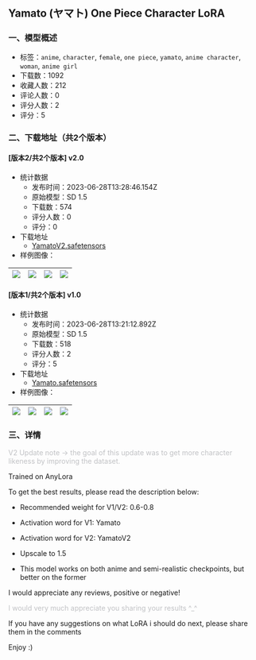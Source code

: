 ## Yamato (ヤマト) One Piece Character LoRA
### 一、模型概述

- 标签：`anime`, `character`, `female`, `one piece`, `yamato`, `anime character`, `woman`, `anime girl`
- 下载数：1092
- 收藏人数：212
- 评论人数：0
- 评分人数：2
- 评分：5

### 二、下载地址（共2个版本）

#### [版本2/共2个版本] v2.0

- 统计数据
  - 发布时间：2023-06-28T13:28:46.154Z
  - 原始模型：SD 1.5
  - 下载数：574
  - 评分人数：0
  - 评分：0
- 下载地址
  - [YamatoV2.safetensors](https://civitai.com/api/download/models/105879)
- 样例图像：

| <img src="https://image.civitai.com/xG1nkqKTMzGDvpLrqFT7WA/265d781c-0b3e-4626-8c7d-92b5c5a74da8/width=450/1321389.jpeg" /> | <img src="https://image.civitai.com/xG1nkqKTMzGDvpLrqFT7WA/a93a6bf3-2c14-4940-8ee2-78e9dfcb699b/width=450/1321383.jpeg" /> | <img src="https://image.civitai.com/xG1nkqKTMzGDvpLrqFT7WA/75e2f045-123f-497e-804a-d2fc11fef403/width=450/1340322.jpeg" /> | <img src="https://image.civitai.com/xG1nkqKTMzGDvpLrqFT7WA/dea5ec60-cd4f-4ffc-8a1d-7adc7268af9b/width=450/1321385.jpeg" /> |
| ---- | ---- | ---- | ---- |

#### [版本1/共2个版本] v1.0

- 统计数据
  - 发布时间：2023-06-28T13:21:12.892Z
  - 原始模型：SD 1.5
  - 下载数：518
  - 评分人数：2
  - 评分：5
- 下载地址
  - [Yamato.safetensors](https://civitai.com/api/download/models/90632)
- 样例图像：

| <img src="https://image.civitai.com/xG1nkqKTMzGDvpLrqFT7WA/a70e8d5f-ec2c-4ca3-966b-3fd3f49e45c2/width=450/1053962.jpeg" /> | <img src="https://image.civitai.com/xG1nkqKTMzGDvpLrqFT7WA/51057442-5c8f-4421-ae89-4b8533cb5854/width=450/1053948.jpeg" /> | <img src="https://image.civitai.com/xG1nkqKTMzGDvpLrqFT7WA/908fa970-77d2-47c6-9351-1295f84c3ff8/width=450/1053957.jpeg" /> | <img src="https://image.civitai.com/xG1nkqKTMzGDvpLrqFT7WA/0683500c-1cd2-4414-8b90-6a2f379a436a/width=450/1053986.jpeg" /> |
| ---- | ---- | ---- | ---- |


### 三、详情
<p><span style="color:rgb(193, 194, 197)">V2 Update note -&gt; the goal of this update was to get more character likeness by improving the dataset.</span></p><p>Trained on AnyLora</p><p>To get the best results, please read the description below:</p><ul><li><p>Recommended weight for V1/V2: 0.6-0.8</p></li><li><p>Activation word for V1: Yamato</p></li><li><p>Activation word for V2: YamatoV2</p></li><li><p>Upscale to 1.5</p></li><li><p>This model works on both anime and semi-realistic checkpoints, but better on the former</p></li></ul><p>I would appreciate any reviews, positive or negative!</p><p><span style="color:rgb(193, 194, 197)">I would very much appreciate you sharing your results ^_^</span></p><p>If you have any suggestions on what LoRA i should do next, please share them in the comments</p><p>Enjoy :)</p>